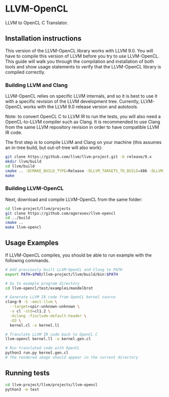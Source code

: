 # LLVM-OpenCL

LLVM to OpenCL C Translator.


## Installation instructions

This version of the LLVM-OpenCL library works with LLVM 9.0. You will have to compile this version of LLVM before you try to use LLVM-OpenCL. This guide will walk you through the compilation and installation of both tools and show usage statements to verify that the LLVM-OpenCL library is compiled correctly.

### Building LLVM and Clang

LLVM-OpenCL relies on specific LLVM internals, and so it is best to use it with a specific revision of the LLVM development tree. Currently, LLVM-OpenCL works with the LLVM 9.0 release version and autotools.

Note: to convert OpenCL C to LLVM IR to run the tests, you will also need a OpenCL-to-LLVM compiler such as Clang. It is recommended to use Clang from the same LLVM repository revision in order to have compatible LLVM IR code.

The first step is to compile LLVM and Clang on your machine (this assumes an in-tree build, but out-of-tree will also work):

```bash
git clone https://github.com/llvm/llvm-project.git -b release/9.x
mkdir llvm/build
cd llvm/build
cmake .. -DCMAKE_BUILD_TYPE=Release -DLLVM_TARGETS_TO_BUILD=X86 -DLLVM_ENABLE_PROJECTS=clang
make
```

### Building LLVM-OpenCL

Next, download and compile LLVM-OpenCL from the same folder:

```bash
cd llvm-project/llvm/projects
git clone https://github.com/agerasev/llvm-opencl
cd ../build
cmake ..
make llvm-opencl
```

## Usage Examples

If LLVM-OpenCL compiles, you should be able to run example with the following commands.

```bash
# Add previously built LLVM-OpenCL and Clang to PATH
export PATH=$PWD/llvm-project/llvm/build/bin:$PATH

# Go to example program directory
cd llvm-opencl/test/examples/mandelbrot

# Generate LLVM IR code from OpenCL kernel source
clang-9 -S -emit-llvm \
  --target=spir-unknown-unknown \
  -x cl -std=cl1.2 \
  -Xclang -finclude-default-header \
  -O3 \
  kernel.cl -o kernel.ll

# Translate LLVM IR code back to OpenCL C
llvm-opencl kernel.ll -o kernel.gen.cl

# Run translated code with OpenCL
python3 run.py kernel.gen.cl
# The rendered image should appear in the current directory
```

## Running tests

```bash
cd llvm-project/llvm/projects/llvm-opencl
python3 -m test
```
